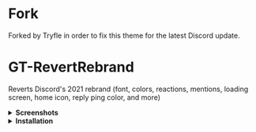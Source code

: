 # Fork

Forked by Tryfle in order to fix this theme for the latest Discord update.

# GT-RevertRebrand

Reverts Discord's 2021 rebrand (font, colors, reactions, mentions, loading screen, home icon, reply ping color, and more)

<details>
<summary><strong>Screenshots</strong></summary>

### Original (Without Theme)
![Screenshot: Original (Without Theme)](https://raw.githubusercontent.com/Goose-Nest/GT-RevertRebrand/main/screenshots/message_original.png)
### With Revert Rebrand
![Screenshot: With Revert Rebrand](https://raw.githubusercontent.com/Goose-Nest/GT-RevertRebrand/main/screenshots/message_revert.png)
</details>

<details>
<summary><strong>Installation</strong></summary>

### Powercord & Vizality
1. In Discord's settings, go to Themes > Open CMD / Powershell / Terminal / Gitbash
2. Clone the theme via: `git clone https://github.com/Goose-Nest/GT-RevertRebrand`

### BetterDiscord
Download [the theme.css file](https://raw.githubusercontent.com/Tryflle/GT-RevertRebrand-Update/main/RevertRebrand.theme.css) to your BD themes directory.

### GooseMod
Use the built-in store in settings to search and install.

### Vencord
Add `https://raw.githubusercontent.com/Tryflle/GT-RevertRebrand-Update/main/RevertRebrand.theme.css` to your themes.
</details>
